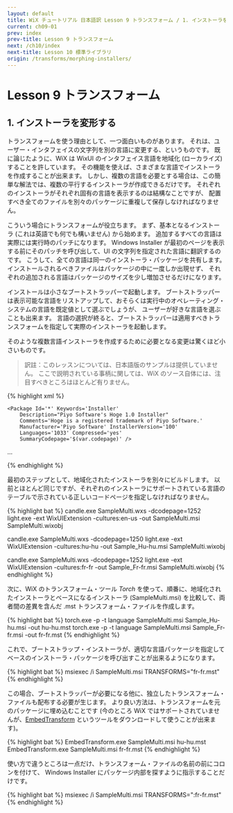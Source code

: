 ```yaml
---
layout: default
title: WiX チュートリアル 日本語訳 Lesson 9 トランスフォーム / 1. インストーラを変形する
current: ch09-01
prev: index
prev-title: Lesson 9 トランスフォーム
next: /ch10/index
next-title: Lesson 10 標準ライブラリ
origin: /transforms/morphing-installers/
---
```

# Lesson 9 トランスフォーム

## 1. インストーラを変形する

トランスフォームを使う理由として、一つ面白いものがあります。
それは、ユーザー・インタフェイスの文字列を別の言語に変更する、というものです。
既に論じたように、WiX は WixUI のインタフェイス言語を地域化 (ローカライズ) することを許しています。
その機能を使えば、さまざまな言語でインストーラを作成することが出来ます。
しかし、複数の言語を必要とする場合は、この簡単な解法では、複数の平行するインストーラが作成できるだけです。
それぞれのインストーラがそれぞれ固有の言語を表示するのは結構なことですが、
配置すべき全てのファイルを別々のパッケージに重複して保存しなければなりません。

こういう場合にトランスフォームが役立ちます。
まず、基本となるインストーラ (これは英語でも何でも構いません) から始めます。
追加するすべての言語は実際には実行時のパッチになります。
Windows Installer が最初のページを表示する前にそのパッチを呼び出して、UI の文字列を指定された言語に翻訳するのです。
こうして、全ての言語は同一のインストーラ・パッケージを共有します。
インストールされるべきファイルはパッケージの中に一度しか出現せず、
それぞれの追加される言語はパッケージのサイズを少し増加させるだけになります。

インストールは小さなブートストラッパーで起動します。
ブートストラッパーは表示可能な言語をリストアップして、おそらくは実行中のオペレーティング・システムの言語を既定値として選ぶでしょうが、
ユーザーが好きな言語を選ぶことも出来ます。
言語の選択が終ると、ブートストラッパーは適用すべきトランスフォームを指定して実際のインストーラを起動します。

そのような複数言語インストーラを作成するために必要となる変更は驚くほど小さいものです。

> 訳註：このレッスンについては、日本語版のサンプルは提供していません。
> ここで説明されている事柄に関しては、WiX のソース自体には、注目すべきところはほとんど有りません。

{% highlight xml %}
<?xml version='1.0' encoding='windows-1252'?>
<Wix xmlns='http://schemas.microsoft.com/wix/2006/wi'>

  <Product Name='Hoge 1.0'
      Id='YOURGUID-86C7-4D14-AEC0-86416A69ABDE'
      UpgradeCode='YOURGUID-7349-453F-94F6-BCB5110BA4FD'
      Language='1033' Codepage='$(var.codepage)'
      Version='1.0.0' Manufacturer='Piyo Software'>

    <Package Id='*' Keywords='Installer'
        Description="Piyo Software's Hoge 1.0 Installer"
        Comments='Hoge is a registered trademark of Piyo Software.'
        Manufacturer='Piyo Software' InstallerVersion='100'
        Languages='1033' Compressed='yes' 
        SummaryCodepage='$(var.codepage)' />

  ...

</Wix>
{% endhighlight %}

最初のステップとして、地域化されたインストーラを別々にビルドします。
以前とほとんど同じですが、それぞれのインストーラにサポートされている言語のテーブルで示されている正しいコードページを指定しなければなりません。

{% highlight bat %}
candle.exe SampleMulti.wxs -dcodepage=1252
light.exe -ext WixUIExtension -cultures:en-us -out SampleMulti.msi 
    SampleMulti.wixobj

candle.exe SampleMulti.wxs -dcodepage=1250
light.exe -ext WixUIExtension -cultures:hu-hu -out Sample_Hu-hu.msi 
    SampleMulti.wixobj

candle.exe SampleMulti.wxs -dcodepage=1252
light.exe -ext WixUIExtension -cultures:fr-fr -out Sample_Fr-fr.msi
    SampleMulti.wixobj
{% endhighlight %}

次に、WiX のトランスフォーム・ツール *Torch* を使って、順番に、地域化されたインストーラとベースになるインストーラ (SampleMulti.msi)
を比較して、両者間の差異を含んだ .mst トランスフォーム・ファイルを作成します。

{% highlight bat %}
torch.exe -p -t language SampleMulti.msi Sample_Hu-hu.msi
    -out hu-hu.mst
torch.exe -p -t language SampleMulti.msi Sample_Fr-fr.msi
    -out fr-fr.mst
{% endhighlight %}

これで、ブートストラップ・インストーラが、適切な言語パッケージを指定してベースのインストーラ・パッケージを呼び出すことが出来るようになります。

{% highlight bat %}
msiexec /i SampleMulti.msi TRANSFORMS="fr-fr.mst"
{% endhighlight %}

この場合、ブートストラッパーが必要になる他に、独立したトランスフォーム・ファイルも配布する必要が生じます。
より良い方法は、トランスフォームを元のパッケージに埋め込むことです
(今のところ WiX ではサポートされていませんが、[EmbedTransform](https://www.firegiant.com/system/files/samples/EmbedTransform.zip)
というツールをダウンロードして使うことが出来ます)。

{% highlight bat %}
EmbedTransform.exe SampleMulti.msi hu-hu.mst
EmbedTransform.exe SampleMulti.msi fr-fr.mst
{% endhighlight %}

使い方で違うところは一点だけ、トランスフォーム・ファイルの名前の前にコロンを付けて、
Windows Installer にパッケージ内部を探すように指示することだけです。

{% highlight bat %}
msiexec /i SampleMulti.msi TRANSFORMS=":fr-fr.mst"
{% endhighlight %}
